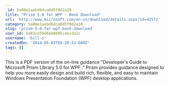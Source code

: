 ```yaml
---
_id: 5a88e1aebd6dca0d5f0d2a10
title: "Prism 5.0 for WPF - Book Download"
url: 'http://www.microsoft.com/en-us/download/details.aspx?id=42572'
category: 5a88e1aebd6dca0d5f0d2a10
slug: 'prism-5-0-for-wpf-book-download'
user_id: 5a83ce59d6eb0005c4ecda2c
username: 'bill-s'
createdOn: '2014-05-03T09:29:51.000Z'
tags: []
---
```


This is a PDF version of the on-line guidance "Developer's Guide to Microsoft Prism Library 5.0 for WPF ." Prism provides guidance designed to help you more easily design and build rich, flexible, and easy to maintain Windows Presentation Foundation (WPF) desktop applications.
